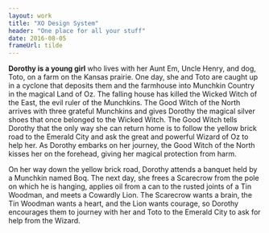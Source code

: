 ```yaml
---
layout: work
title: "XO Design System"
header: "One place for all your stuff"
date: 2016-08-05
frameUrl: tilde
---
```

**Dorothy is a young girl** who lives with her Aunt Em, Uncle Henry, and dog, Toto, on a farm on the Kansas prairie. One day, she and Toto are caught up in a cyclone that deposits them and the farmhouse into Munchkin Country in the magical Land of Oz. The falling house has killed the Wicked Witch of the East, the evil ruler of the Munchkins. The Good Witch of the North arrives with three grateful Munchkins and gives Dorothy the magical silver shoes that once belonged to the Wicked Witch. The Good Witch tells Dorothy that the only way she can return home is to follow the yellow brick road to the Emerald City and ask the great and powerful Wizard of Oz to help her. As Dorothy embarks on her journey, the Good Witch of the North kisses her on the forehead, giving her magical protection from harm.

On her way down the yellow brick road, Dorothy attends a banquet held by a Munchkin named Boq. The next day, she frees a Scarecrow from the pole on which he is hanging, applies oil from a can to the rusted joints of a Tin Woodman, and meets a Cowardly Lion. The Scarecrow wants a brain, the Tin Woodman wants a heart, and the Lion wants courage, so Dorothy encourages them to journey with her and Toto to the Emerald City to ask for help from the Wizard. 
